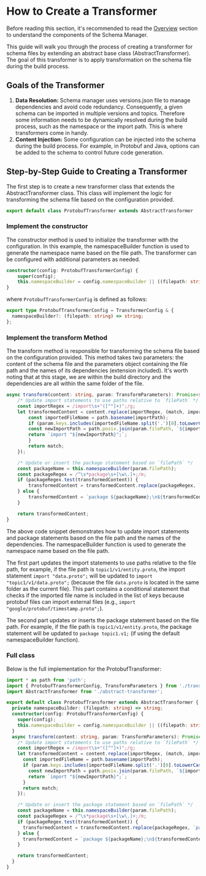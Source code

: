 # How to Create a Transformer

Before reading this section, it's recommended to read the [Overview](overview.md) section to understand the components of the Schema Manager.

This guide will walk you through the process of creating a transformer for schema files by extending an abstract base class (AbstractTransformer). The goal of this transformer is to apply transformation on the schema file during the build process.

## Goals of the Transformer

1. **Data Resolution:** Schema manager uses versions.json file to manage dependencies and avoid code redundancy. Consequently, a given schema can be imported in multiple versions and topics. Therefore some information needs to be dynamically resolved during the build process, such as the namespace or the import path. This is where transformers come in handy.
2. **Content Injection:** Some configuration can be injected into the schema during the build process. For example, in Protobuf and Java, options can be added to the schema to control future code generation.

## Step-by-Step Guide to Creating a Transformer

The first step is to create a new transformer class that extends the AbstractTransformer class. This class will implement the logic for transforming the schema file based on the configuration provided.

```typescript
export default class ProtobufTransformer extends AbstractTransformer
```

### Implement the constructor

The constructor method is used to initialize the transformer with the configuration. In this example, the namespaceBuilder function is used to generate the namespace name based on the file path. The transformer can be configured with additional parameters as needed.

```typescript
constructor(config: ProtobufTransformerConfig) {
    super(config);
    this.namespaceBuilder = config.namespaceBuilder || ((filepath: string) => filepath.replace(/\//g, '.'));
}
```

where `ProtobufTransformerConfig` is defined as follows:

```typescript
export type ProtobufTransformerConfig = TransformerConfig & {
  namespaceBuilder?: (filepath: string) => string;
};
```

### Implement the transform Method

The transform method is responsible for transforming the schema file based on the configuration provided. This method takes two parameters: the content of the schema file and the parameters object containing the file path and the names of its dependencies (extension included). It's worth noting that at this stage, we are within the build directory and the dependencies are all within the same folder of the file.

```typescript
async transform(content: string, param: TransformParameters): Promise<string> {
    /* Update import statements to use paths relative to `filePath` */
    const importRegex = /import\s+"([^"]+)";/g;
    let transformedContent = content.replace(importRegex, (match, importPath) => {
        const importedFileName = path.basename(importPath);
        if (param.keys.includes(importedFileName.split('.')[0].toLowerCase())) {
        const newImportPath = path.posix.join(param.filePath, `${importedFileName}`);
        return `import "${newImportPath}";`;
        }
        return match;
    });

    /* Update or insert the package statement based on `filePath` */
    const packageName = this.namespaceBuilder(param.filePath);
    const packageRegex = /^\s*package\s+[\w\.]+;/m;
    if (packageRegex.test(transformedContent)) {
        transformedContent = transformedContent.replace(packageRegex, `package ${packageName};`);
    } else {
        transformedContent = `package ${packageName};\n${transformedContent}`;
    }

    return transformedContent;
}
```

The above code snippet demonstrates how to update import statements and package statements based on the file path and the names of the dependencies. The namespaceBuilder function is used to generate the namespace name based on the file path.

The first part updates the import statements to use paths relative to the file path, for example, if the file path is `topic1/v1/entity.proto`, the import statement `import "data.proto";` will be updated to `import "topic1/v1/data.proto";` (because the file `data.proto` is located in the same folder as the current file). This part contains a conditional statement that checks if the imported file name is included in the list of keys because protobuf files can import external files (e.g., `import "google/protobuf/timestamp.proto";`).

The second part updates or inserts the package statement based on the file path. For example, if the file path is `topic1/v1/entity.proto`, the package statement will be updated to `package topic1.v1;` (if using the default namespaceBuilder function).

### Full class

Below is the full implementation for the ProtobufTransformer:

```typescript
import * as path from 'path';
import { ProtobufTransformerConfig, TransformParameters } from './transformer.types';
import AbstractTransformer from './abstract-transformer';

export default class ProtobufTransformer extends AbstractTransformer {
  private namespaceBuilder: (filepath: string) => string;
  constructor(config: ProtobufTransformerConfig) {
    super(config);
    this.namespaceBuilder = config.namespaceBuilder || ((filepath: string) => filepath.replace(/\//g, '.'));
  }
  async transform(content: string, param: TransformParameters): Promise<string> {
    /* Update import statements to use paths relative to `filePath` */
    const importRegex = /import\s+"([^"]+)";/g;
    let transformedContent = content.replace(importRegex, (match, importPath) => {
      const importedFileName = path.basename(importPath);
      if (param.keys.includes(importedFileName.split('.')[0].toLowerCase())) {
        const newImportPath = path.posix.join(param.filePath, `${importedFileName}`);
        return `import "${newImportPath}";`;
      }
      return match;
    });

    /* Update or insert the package statement based on `filePath` */
    const packageName = this.namespaceBuilder(param.filePath);
    const packageRegex = /^\s*package\s+[\w\.]+;/m;
    if (packageRegex.test(transformedContent)) {
      transformedContent = transformedContent.replace(packageRegex, `package ${packageName};`);
    } else {
      transformedContent = `package ${packageName};\n${transformedContent}`;
    }

    return transformedContent;
  }
}
```
